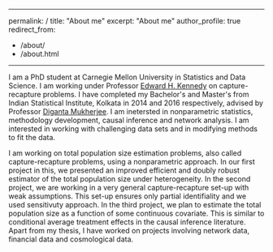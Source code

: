 ---
permalink: /
title: "About me"
excerpt: "About me"
author_profile: true
redirect_from: 
  - /about/
  - /about.html
  ---
I am a PhD student at Carnegie Mellon University in Statistics and Data Science. I am working under Professor [Edward H. Kennedy](http://www.ehkennedy.com/) on capture-recapture problems. I have completed my Bachelor's and Master's from Indian Statistical Institute, Kolkata in 2014 and 2016 respectively, advised by Professor [Diganta Mukherjee](https://isi.irins.org/profile/111450). I am inetersted in nonparametric statistics, methodology development, causal inference and network analysis. I am interested in working with challenging data sets and in modifying methods to fit the data.

I am working on total population size estimation problems, also called capture-recapture problems, using a nonparametric approach. In our first project in this, we presented an improved efficient and doubly robust estimator of the total population size under heterogeneity. In the second project, we are working in a very general capture-recapture set-up with weak assumptions. This set-up ensures only partial identifiality and we used sensitivuty approach. In the third project, we plan to estimate the total population size as a function of some continuous covariate. This is similar to conditional average treatment effects in the causal inference literature. Apart from my thesis, I have worked on projects involving network data, financial data and cosmological data.
